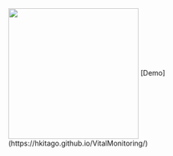 <img src="[https://raw.githubusercontent.com/hkitago/TextDrop/refs/heads/main/Shared%20(App)/Resources/Icon.png](https://64.media.tumblr.com/07c43e8aacfeb731816f47593cc5b780/tumblr_pu5mi8QbVp1y8z12wo1_500.gif)" height="260" align="center"/>
[Demo](https://hkitago.github.io/VitalMonitoring/)
